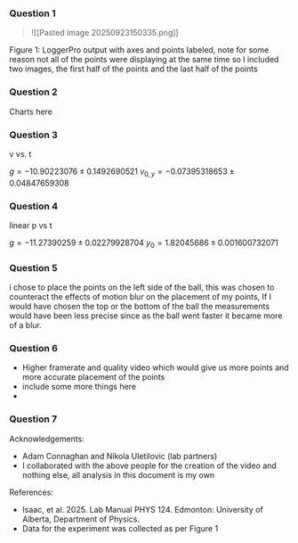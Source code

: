 ### Question 1
> ![[Pasted image 20250923150335.png]]

Figure 1: LoggerPro output with axes and points labeled, note for some reason not all of the points were displaying at the same time so I included two images, the first half of the points and the last half of the points
### Question 2

Charts here

### Question 3

v vs. t 

$g = -10.90223076 \pm 0.1492690521$
$v_{0,y} = -0.07395318653 \pm 0.04847659308$

### Question 4

linear p vs t 

$g = -11.27390259 \pm 0.02279928704$
$y_0 = 1.82045686 \pm 0.001600732071$

### Question 5

i chose to place the points on the left side of the ball, this was chosen to counteract the effects of motion blur on the placement of my points, If I would have chosen the top or the bottom of the ball the measurements would have been less precise since as the ball went faster it became more of a blur.

### Question 6

 - Higher framerate and quality video which would give us more points and more accurate placement of the points
 - include some more things here
 - 
### Question 7

Acknowledgements: 
- Adam Connaghan and Nikola Uletilovic (lab partners)
- I collaborated with the above people for the creation of the video and nothing else, all analysis in this document is my own

References:
- Isaac, et al. 2025. Lab Manual PHYS 124. Edmonton: University of Alberta, Department of Physics.
- Data for the experiment was collected as per Figure 1